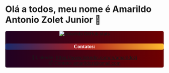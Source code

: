 # Olá a todos, meu nome é Amarildo Antonio Zolet Junior 🤚

<div style ="text-align:center;  background: #200122; /* fallback for old browsers */
  background: -webkit-linear-gradient(to right, #200122, #6f0000);
  background: linear-gradient(to right, #200122, #6f0000);border-radius:5px">

![Amarildo GitHub stats](https://github-readme-stats.vercel.app/api?username=AmarildoZoletJunior&show_icons=true&theme=radical)
<br/>

<h3 style ="background: linear-gradient(to right, #1a2a6c, #b21f1f, #fdbb2d);border-radius:5px;text-align:center;color:white; white-space: nowrap;@import url('https://fonts.googleapis.com/css2?family=Press+Start+2P&display=swap');font-family: 'Press Start 2P', cursive;"> Contatos:</h3>

🔗 Linkedin: https://www.linkedin.com/in/amarildozj
<br>
📫 Contato: amarildozj@gmail.com
